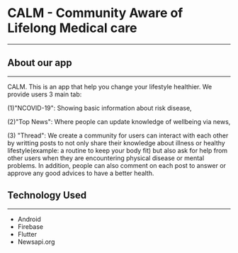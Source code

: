 # CALM - Community Aware of Lifelong Medical care
***
## About our app
***
CALM. This is an app that help you change your lifestyle healthier. We provide users 3 main tab: 

(1)"NCOVID-19": Showing basic information about risk disease, 

(2)"Top News": Where people can update knowledge of wellbeing via news, 

(3) "Thread": We create a community for users can interact with each other by writting posts to not only share their knowledge about illness or healthy lifestyle(example: a routine to keep your body fit) but also ask for help from other users when they are encountering physical disease or mental problems. In addition, people can also comment on each post to answer or approve any good advices to have a better health.
## Technology Used
***
* Android
* Firebase
* Flutter
* Newsapi.org

